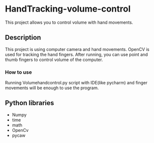 # HandTracking-volume-control

This project allows you to control volume with hand movements.

## Description

This project is using computer camera and hand movements. OpenCV is used for tracking the hand fingers. After running, you can use point and thumb fingers to control volume of the computer.

### How to use

Running Volumehandcontrol.py script with IDE(like pycharm) and finger movements will be enough to use the program. 

## Python libraries

  - Numpy
  - time
  - math
  - OpenCv
  - pycaw
